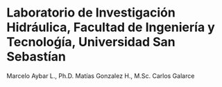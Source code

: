 Laboratorio de Investigación Hidráulica, Facultad de Ingeniería y Tecnoloǵía, Universidad San Sebastían
=======================================
Marcelo Aybar L., Ph.D. 
Matías Gonzalez H., M.Sc.
Carlos Galarce


